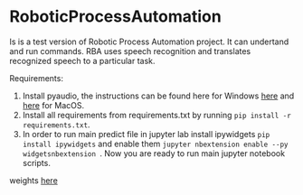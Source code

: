 # RoboticProcessAutomation
Is is a test version of Robotic Process Automation project. It can undertand and run commands. RBA uses speech recognition and translates recognized speech to a particular task. 



Requirements:
1. Install pyaudio, the instructions can be found here for Windows [here](https://stackoverflow.com/questions/33851379/pyaudio-installation-on-mac-python-3) and [here](https://stackoverflow.com/questions/33851379/pyaudio-installation-on-mac-python-3) for MacOS.
2. Install all requirements from requirements.txt by running `pip install -r requirements.txt`.
3. In order to run main predict file in jupyter lab install ipywidgets `pip install ipywidgets` and enable them `jupyter nbextension enable --py widgetsnbextension
`.
Now you are ready to run main jupyter notebook scripts.


weights [here](https://drive.google.com/file/d/1rkeu4Gkf7hzC2wHqqUbuKoJf8JEkeiG5/view?usp=sharing)
